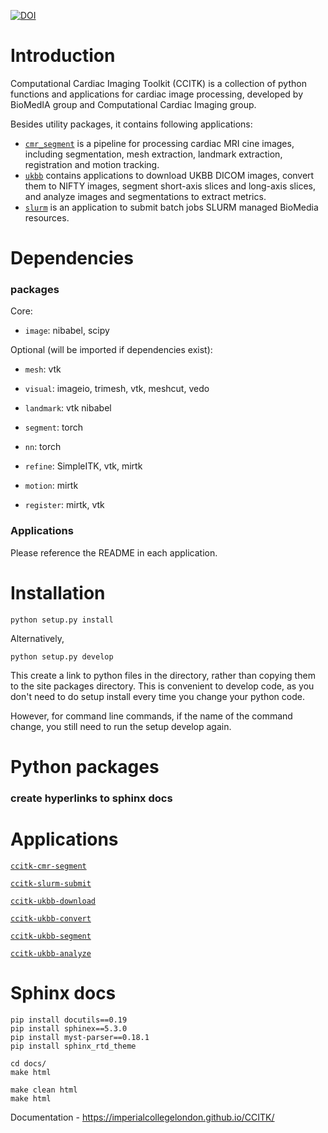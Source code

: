 [![DOI](https://zenodo.org/badge/574995107.svg)](https://zenodo.org/badge/latestdoi/574995107)

# Introduction

Computational Cardiac Imaging Toolkit (CCITK) is a collection of python functions and applications for
cardiac image processing, developed by BioMedIA group and Computational Cardiac Imaging group. 

Besides utility packages, it contains following applications:
 * [`cmr_segment`](ccitk/cmr_segment/README.md) is a pipeline for processing cardiac MRI cine 
images, including segmentation, mesh extraction, landmark extraction, registration and motion tracking.
* [`ukbb`](ccitk/ukbb/README.md) contains applications to download UKBB DICOM images, convert them to NIFTY images, segment short-axis slices and 
long-axis slices, and analyze images and segmentations to extract metrics. 
* [`slurm`](ccitk/slurm/README.md) is an application to submit batch jobs 
SLURM managed BioMedia resources. 

# Dependencies
### packages
Core:
- `image`: nibabel, scipy

Optional (will be imported if dependencies exist):
- `mesh`: vtk

- `visual`: imageio, trimesh, vtk, meshcut, vedo

- `landmark`: vtk nibabel

- `segment`: torch

- `nn`: torch

- `refine`: SimpleITK, vtk, mirtk

- `motion`: mirtk

- `register`: mirtk, vtk

### Applications
Please reference the README in each application. 


# Installation

```
python setup.py install
```

Alternatively,
```
python setup.py develop
```

This create a link to python files in the directory, rather than copying them to the site packages directory. This
is convenient to develop code, as you don't need to do setup install every time you change your python code.

However, for command line commands, if the name of the command change, you still need to run the setup develop again. 

# Python packages

### create hyperlinks to sphinx docs

# Applications

[`ccitk-cmr-segment`](ccitk/cmr_segment/README.md)

[`ccitk-slurm-submit`](ccitk/slurm/README.md)

[`ccitk-ukbb-download`](ccitk/ukbb/README.md)

[`ccitk-ukbb-convert`](ccitk/ukbb/README.md)

[`ccitk-ukbb-segment`](ccitk/ukbb/README.md)

[`ccitk-ukbb-analyze`](ccitk/ukbb/README.md)


# Sphinx docs
```
pip install docutils==0.19
pip install sphinex==5.3.0
pip install myst-parser==0.18.1
pip install sphinx_rtd_theme

cd docs/
make html

make clean html
make html
```

Documentation - https://imperialcollegelondon.github.io/CCITK/
